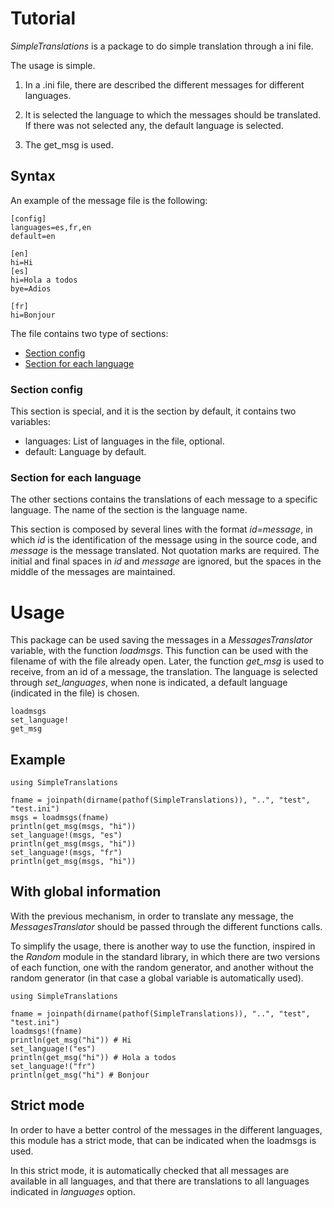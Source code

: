 # Tutorial

*SimpleTranslations* is a package to do simple translation through a ini file.

The usage is simple. 

1. In a .ini file, there are described the different messages for different languages.

2. It is selected the language to which the messages should be translated. If
   there was not selected any, the default language is selected. 
   
3. The get_msg is used.

## Syntax

An example of the message file is the following:

```
[config]
languages=es,fr,en
default=en

[en]
hi=Hi
[es]
hi=Hola a todos
bye=Adios

[fr]
hi=Bonjour
```

The file contains two type of sections:

- [Section config](@ref)
- [Section for each language](@ref)

### Section config

This section is special, and it is the section by default, it contains two
variables:

- languages: List of languages in the file, optional.
- default: Language by default.

### Section for each language

The other sections contains the translations of each message to a specific
language. The name of the section is the language name. 

This section is composed by several lines with the format *id=message*, in which
*id* is the identification of the message using in the source code, and
*message* is the message translated. Not quotation marks are required. The
initial and final spaces in *id* and *message* are ignored, but the spaces in
the middle of the messages are maintained.

# Usage

This package can be used saving the messages in a *MessagesTranslator* variable,
with the function *loadmsgs*. This function can be used with the filename of
with the file already open. Later, the function *get_msg* is used to receive,
from an id of a message, the translation. The language is selected through
*set_languages*, when none is indicated, a default language (indicated in
the file) is chosen.

```@docs
loadmsgs
set_language!
get_msg
```

## Example

```@example
using SimpleTranslations

fname = joinpath(dirname(pathof(SimpleTranslations)), "..", "test", "test.ini")
msgs = loadmsgs(fname)
println(get_msg(msgs, "hi"))
set_language!(msgs, "es")
println(get_msg(msgs, "hi"))
set_language!(msgs, "fr")
println(get_msg(msgs, "hi"))
```

## With global information

With the previous mechanism, in order to translate any message, the
*MessagesTranslator* should be passed through the different functions calls. 

To simplify the usage, there is another way to use the function, inspired in the 
*Random* module in the standard library, in which there are two versions of each
function, one with the random generator, and another without the random
generator (in that case a global variable is automatically used).

```@example
using SimpleTranslations

fname = joinpath(dirname(pathof(SimpleTranslations)), "..", "test", "test.ini")
loadmsgs!(fname)
println(get_msg("hi")) # Hi
set_language!("es")
println(get_msg("hi")) # Hola a todos
set_language!("fr")
println(get_msg("hi") # Bonjour
```
## Strict mode

In order to have a better control of the messages in the different languages,
this module has a strict mode, that can be indicated when the loadmsgs is used. 

In this strict mode, it is automatically checked that all messages are available
in all languages, and that there are translations to all languages indicated in
*languages* option.
